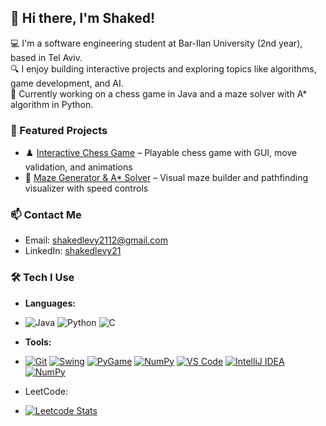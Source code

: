 ## 👋 Hi there, I'm Shaked!

💻 I'm a software engineering student at Bar-Ilan University (2nd year), based in Tel Aviv.  
🔍 I enjoy building interactive projects and exploring topics like algorithms, game development, and AI.  
🚀 Currently working on a chess game in Java and a maze solver with A* algorithm in Python.

### 📌 Featured Projects
- ♟️ [Interactive Chess Game](https://github.com/shakedlevy21/Chess-Game) – Playable chess game with GUI, move validation, and animations  
- 🧩 [Maze Generator & A* Solver](https://github.com/shakedlevy21/Maze-Solver) – Visual maze builder and pathfinding visualizer with speed controls

### 📫 Contact Me
- Email: shakedlevy2112@gmail.com  
- LinkedIn: [shakedlevy21](https://www.linkedin.com/in/shakedlevy21/)  

### 🛠️ Tech I Use
- **Languages:**
- ![Java](https://img.shields.io/badge/Java-ED8B00?style=for-the-badge&logo=java&logoColor=white)
![Python](https://img.shields.io/badge/Python-3776AB?style=for-the-badge&logo=python&logoColor=white)
![C](https://img.shields.io/badge/C-00599C?style=for-the-badge&logo=c&logoColor=white)

- **Tools:**
- [![Git](https://img.shields.io/badge/Git-F05032?style=for-the-badge&logo=git&logoColor=white)](https://git-scm.com/)
[![Swing](https://img.shields.io/badge/Swing-007396?style=for-the-badge&logo=java&logoColor=white)](https://docs.oracle.com/javase/8/docs/technotes/guides/swing/)
[![PyGame](https://img.shields.io/badge/PyGame-4B8BBE?style=for-the-badge&logo=python&logoColor=white)](https://www.pygame.org/)
[![NumPy](https://img.shields.io/badge/NumPy-013243?style=for-the-badge&logo=numpy&logoColor=white)](https://numpy.org/)
[![VS Code](https://img.shields.io/badge/VS_Code-007ACC?style=for-the-badge&logo=visual-studio-code&logoColor=white)](https://code.visualstudio.com/)
[![IntelliJ IDEA](https://img.shields.io/badge/IntelliJ_IDEA-000000?style=for-the-badge&logo=intellij-idea&logoColor=white)](https://www.jetbrains.com/idea/)
[![NumPy](https://img.shields.io/badge/NumPy-013243?style=for-the-badge&logo=numpy&logoColor=white)](https://numpy.org/)

- LeetCode:
- [![Leetcode Stats](https://leetcard.jacoblin.cool/Shaked_Levy?theme=nord&font=Jura)](https://leetcode.com/Shaked_Levy)
